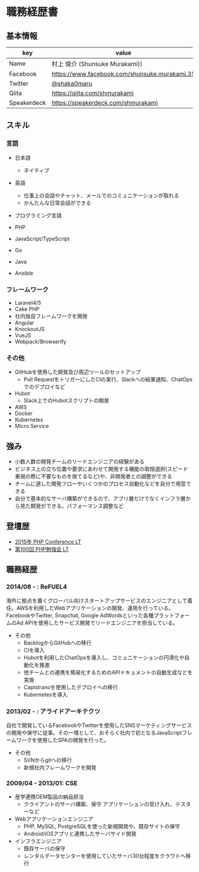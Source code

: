 # 職務経歴書

## 基本情報

|key|value|
|---|-----|
|Name|村上 俊介 (Shunsuke Murakami))|
|Facebook|https://www.facebook.com/shunsuke.murakami.35|
|Twitter|[@shaka0maru](https://twitter.com/shaka0maru)|
|Qiita|https://qiita.com/shmurakami|
|Speakerdeck|https://speakerdeck.com/shmurakami|

## スキル

### 言語

- 日本語
  - ネイティブ
- 英語
  - 仕事上の会話やチャット、メールでのコミュニケーションが取れる
  - かんたんな日常会話ができる

- プログラミング言語
 - PHP
 - JavaScript/TypeScript
 - Go
 - Java
 - Ansible

### フレームワーク

- Laravel4/5
- Cake PHP
- 社内独自フレームワークを開発
- Angular
- KnockoutJS
- VueJS
- Webpack/Browserify

### その他

- GitHubを使用した開発及び周辺ツールのセットアップ
  - Pull RequestをトリガーにしたCIの実行、Slackへの結果通知、ChatOpsでのデプロイなど
- Hubot
  - Slack上でのHubotスクリプトの開発
- AWS
- Docker
- Kubernetes
- Micro Service

## 強み

- 小数人数の開発チームのリードエンジニアの経験がある
- ビジネス上の立ち位置や要求にあわせて開発する機能の取捨選択(スピード重視の際に不要なものを捨てるなど)や、非開発者との調整ができる
- チームに適した開発フローやいくつかのプロセス自動化などを自分で用意できる
- 自分で基本的なサーバ構築ができるので、アプリ層だけでなくインフラ層から見た開発ができる。パフォーマンス調整など

## 登壇歴

- [2015年 PHP Conference LT](https://speakerdeck.com/shmurakami/liang-xin-de-nimazimenikai-fa-surutamefalsexin-gou-e)
- [第100回 PHP勉強会 LT](https://speakerdeck.com/shmurakami/decoded-php)

## 職務経歴

### 2014/08 - : ReFUEL4

海外に拠点を置くグローバル向けスタートアップサービスのエンジニアとして着任。AWSを利用したWebアプリケーションの開発、運用を行っている。FacebookやTwitter, Snapchat, Google AdWordsといった各種プラットフォームのAd APIを使用したサービス開発でリードエンジニアを担当している。

- その他
  - BacklogからGitHubへの移行
  - CIを導入
  - Hubotを利用したChatOpsを導入し、コミュニケーションの円滑化や自動化を推進
  - 他チームとの連携を簡易化するためのAPIドキュメントの自動生成などを実施
  - Capistranoを使用したデプロイへの移行
  - Kubernetesを導入

### 2013/02 - : アライドアーキテクツ

自社で開発しているFacebookやTwitterを使用したSNSマーケティングサービスの開発や保守に従事。その一環として、おそらく社内で初となるJavaScriptフレームワークを使用したSPAの開発を行った。

- その他
  - SVNからgitへの移行
  - 新規社内フレームワークを開発

### 2009/04 - 2013/01: CSE

- 産学連携OEM製品の納品担当
  - クライアントのサーバ構築、保守 アプリケーションの受け入れ、テスターなど
- Webアプリケーションエンジニア
  - PHP, MySQL, PostgreSQLを使った新規開発や、既存サイトの保守
  - Android/iOSアプリと連携したサーバサイド開発
- インフラエンジニア
  - 既存サーバの保守
  - レンタルデータセンターを使用していたサーバ30台程度をクラウドへ移行

